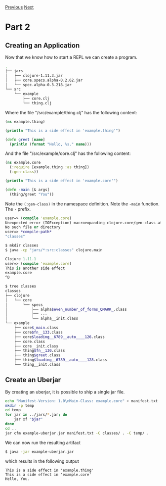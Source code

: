 [Previous](./001.md)
[Next](./003.md)

# Part 2

## Creating an Application

Now that we know how to start a REPL we can create a program.

```sh
.
├── jars
│   ├── clojure-1.11.3.jar
│   ├── core.specs.alpha-0.2.62.jar
│   └── spec.alpha-0.3.218.jar
└── src
    └── example
        ├── core.clj
        └── thing.clj

```
Where the file "/src/example/thing.clj" has the following content:

```clojure
(ns example.thing)

(println "This is a side effect in 'example.thing'")

(defn greet [name]
  (println (format "Hello, %s." name)))
```

And the file "/src/example/core.clj" has the following content:

```clojure
(ns example.core
  (:require [example.thing :as thing])
  (:gen-class))

(println "This is a side effect in 'example.core'")

(defn -main [& args]
  (thing/greet "You"))
```

Note the `(:gen-class)` in the namespace definition. 
Note the `-main` function. The `-` prefix.


```clojure
user=> (compile 'example.core)
Unexpected error (IOException) macroexpanding clojure.core/gen-class at (example/core.clj:1:1).
No such file or directory
user=> *compile-path*
"classes"
```

```bash 
$ mkdir classes
$ java -cp "jars/*:src:classes" clojure.main
```

```clojure
Clojure 1.11.1
user=> (compile 'example.core)
This is another side effect
example.core
^D
```

```bash
$ tree classes
classes
├── clojure
│   └── core
│       └── specs
│           ├── alpha$even_number_of_forms_QMARK_.class
│           ├── ...
│           └── alpha__init.class
└── example
    ├── core$_main.class
    ├── core$fn__133.class
    ├── core$loading__6789__auto____126.class
    ├── core.class
    ├── core__init.class
    ├── thing$fn__130.class
    ├── thing$greet.class
    ├── thing$loading__6789__auto____128.class
    └── thing__init.class
```

## Create an Uberjar

By creating an uberjar, it is possible to ship a single jar file.


```bash
echo "Manifest-Version: 1.0\nMain-Class: example.core" > manifest.txt
mkdir -p temp
cd temp
for jar in ../jars/*.jar; do
    jar xf "$jar"
done
cd ..
jar cfm example-uberjar.jar manifest.txt -C classes/ . -C temp/ .
```

We can now run the resulting artifact 

```bash 
$ java -jar example-uberjar.jar
```

which results in the following output

```
This is a side effect in 'example.thing'
This is a side effect in 'example.core'
Hello, You.
```

